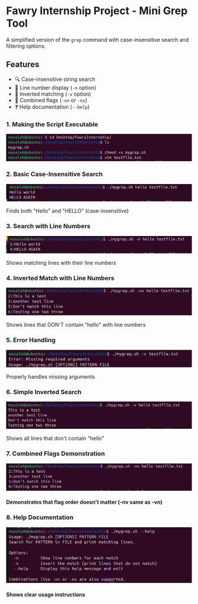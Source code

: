 # Fawry Internship Project - Mini Grep Tool

A simplified version of the `grep` command with case-insensitive search and filtering options.

## Features
- 🔍 Case-insensitive string search
- 🔢 Line number display (`-n` option)
- 🔄 Inverted matching (`-v` option)
- 🧩 Combined flags (`-vn` or `-nv`)
- ❓ Help documentation (`--help`)


### 1. Making the Script Executable

![Screenshot 1](screens/1.png)



### 2. Basic Case-Insensitive Search
![Screenshot](screens/2.png)

Finds both "Hello" and "HELLO" (case-insensitive)




### 3. Search with Line Numbers
![Screenshot](screens/3.png)

Shows matching lines with their line numbers


   
### 4. Inverted Match with Line Numbers
![Screenshot](screens/4.png)

Shows lines that DON'T contain "hello" with line numbers




### 5. Error Handling
![Screenshot](screens/5.png)

Properly handles missing arguments




### 6. Simple Inverted Search
![Screenshot](screens/6.png)

Shows all lines that don't contain "hello"




### 7. Combined Flags Demonstration
![Screenshot](screens/7.png)

#### Demonstrates that flag order doesn't matter (-nv same as -vn)




### 8. Help Documentation
![Screenshot](screens/8.png)

#### Shows clear usage instructions


    
